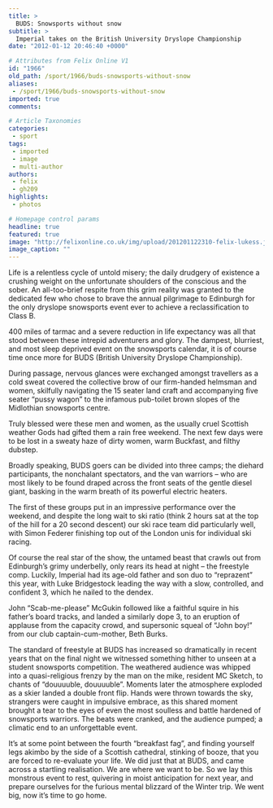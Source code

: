 ```yaml
---
title: >
  BUDS: Snowsports without snow
subtitle: >
  Imperial takes on the British University Dryslope Championship
date: "2012-01-12 20:46:40 +0000"

# Attributes from Felix Online V1
id: "1966"
old_path: /sport/1966/buds-snowsports-without-snow
aliases:
 - /sport/1966/buds-snowsports-without-snow
imported: true
comments:

# Article Taxonomies
categories:
 - sport
tags:
 - imported
 - image
 - multi-author
authors:
 - felix
 - gh209
highlights:
 - photos

# Homepage control params
headline: true
featured: true
image: "http://felixonline.co.uk/img/upload/201201122310-felix-lukess.jpg"
image_caption: ""
---
```


Life is a relentless cycle of untold misery; the daily drudgery of existence a crushing weight on the unfortunate shoulders of the conscious and the sober. An all-too-brief respite from this grim reality was granted to the dedicated few who chose to brave the annual pilgrimage to Edinburgh for the only dryslope snowsports event ever to achieve a reclassification to Class B.

400 miles of tarmac and a severe reduction in life expectancy was all that stood between these intrepid adventurers and glory. The dampest, blurriest, and most sleep deprived event on the snowsports calendar, it is of course time once more for BUDS (British University Dryslope Championship).

During passage, nervous glances were exchanged amongst travellers as a cold sweat covered the collective brow of our firm-handed helmsman and women, skilfully navigating the 15 seater land craft and accompanying five seater “pussy wagon” to the infamous pub-toilet brown slopes of the Midlothian snowsports centre.

Truly blessed were these men and women, as the usually cruel Scottish weather Gods had gifted them a rain free weekend. The next few days were to be lost in a sweaty haze of dirty women, warm Buckfast, and filthy dubstep.

Broadly speaking, BUDS goers can be divided into three camps; the diehard participants, the nonchalant spectators, and the van warriors – who are most likely to be found draped across the front seats of the gentle diesel giant, basking in the warm breath of its powerful electric heaters.

The first of these groups put in an impressive performance over the weekend, and despite the long wait to ski ratio (think 2 hours sat at the top of the hill for a 20 second descent) our ski race team did particularly well, with Simon Federer finishing top out of the London unis for individual ski racing.

Of course the real star of the show, the untamed beast that crawls out from Edinburgh’s grimy underbelly, only rears its head at night – the freestyle comp. Luckily, Imperial had its age-old father and son duo to “reprazent” this year, with Luke Bridgestock leading the way with a slow, controlled, and confident 3, which he nailed to the dendex.

John “Scab-me-please” McGukin followed like a faithful squire in his father’s board tracks, and landed a similarly dope 3, to an eruption of applause from the capacity crowd, and supersonic squeal of “John boy!” from our club captain-cum-mother, Beth Burks.

The standard of freestyle at BUDS has increased so dramatically in recent years that on the final night we witnessed something hither to unseen at a student snowsports competition. The weathered audience was whipped into a quasi-religious frenzy by the man on the mike, resident MC Sketch, to chants of “douuuuble, douuuuble”. Moments later the atmosphere exploded as a skier landed a double front flip. Hands were thrown towards the sky, strangers were caught in impulsive embrace, as this shared moment brought a tear to the eyes of even the most soulless and battle hardened of snowsports warriors. The beats were cranked, and the audience pumped; a climatic end to an unforgettable event.

It’s at some point between the fourth “breakfast fag”, and finding yourself legs akimbo by the side of a Scottish cathedral, stinking of booze, that you are forced to re-evaluate your life. We did just that at BUDS, and came across a startling realisation. We are where we want to be. So we lay this monstrous event to rest, quivering in moist anticipation for next year, and prepare ourselves for the furious mental blizzard of the Winter trip. We went big, now it’s time to go home.
